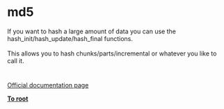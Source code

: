# md5



If you want to hash a large amount of data you can use the hash_init/hash_update/hash_final functions.<br><br>This allows you to hash chunks/parts/incremental or whatever you like to call it.  

#

[Official documentation page](https://www.php.net/manual/en/function.md5.php)

**[To root](/README.md)**